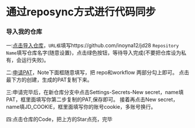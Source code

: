 # 通过reposync方式进行代码同步

### 导入我的仓库

一:[点击导入仓库](https://github.com/new/import)，`URL框`填写https://github.com/inoyna12/jd28
`Repository Name`填写仓库名字(随意设置)，点击绿色按钮，等待导入完成(不要把仓库设为私有，会运行失败)。





二:[申请PAT](https://github.com/settings/tokens/new)，Note下面框随意填写，把 repo和workflow 两部分勾上即可。
点击最下方的创建，生成的PAT复制下来。




三:申请完毕后，在新仓库分支中点击Settings-Secrets-New secret，name填PAT，框里面填写你第二步复制的PAT,保存即可。
接着再点击New secret，name填JD_COOKIE，框里面填写你的账号cookie，多账号换行。




四:点击仓库的Code，把上方的Star点亮，完毕
